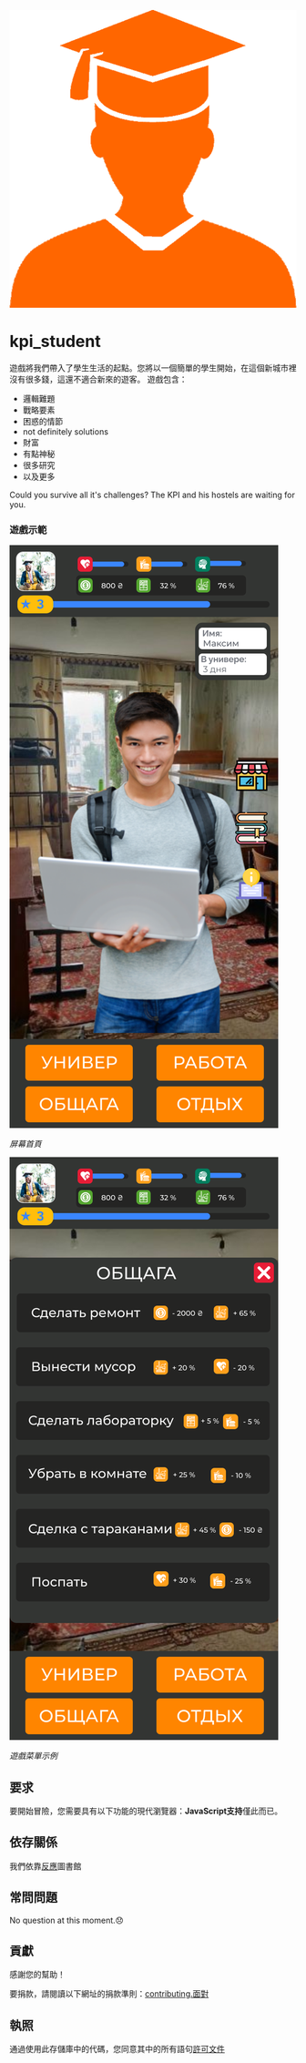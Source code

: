 ![Student](readme_images/student.png)

# kpi_student

遊戲將我們帶入了學生生活的起點。您將以一個簡單的學生開始，在這個新城市裡沒有很多錢，這還不適合新來的遊客。
遊戲包含：

-   邏輯難題
-   戰略要素
-   困惑的情節
-   not definitely solutions
-   財富
-   有點神秘
-   很多研究
-   以及更多

Could you survive all it's challenges? The KPI and his hostels are waiting for you.

### 遊戲示範

![Image of main page](readme_images/main.svg)

_屏幕首頁_

![Image of main page](readme_images/menu.svg)

_遊戲菜單示例_

## 要求

要開始冒險，您需要具有以下功能的現代瀏覽器：**JavaScript支持**僅此而已。

## 依存關係

我們依靠[反應](https://reactjs.org/)圖書館

## 常問問題

No question at this moment.:disappointed:

## 貢獻

感謝您的幫助！

要捐款，請閱讀以下網址的捐款準則：[contributing.面對](CONTRIBUTING.md)

## 執照

通過使用此存儲庫中的代碼，您同意其中的所有語句[許可文件](LICENSE)
